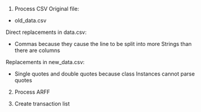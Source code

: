 1. Process CSV
Original file:
* old_data.csv

Direct replacements in data.csv:
* Commas because they cause the line to be split into more Strings than there are columns

Replacements in new_data.csv:
* Single quotes and double quotes because class Instances cannot parse quotes

2. Process ARFF

3. Create transaction list